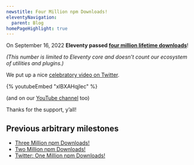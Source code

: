 ```yaml
---
newstitle: Four Million npm Downloads!
eleventyNavigation:
  parent: Blog
homePageHighlight: true
---
```

On September 16, 2022 **Eleventy passed [four million lifetime downloads](https://npm-stat.com/charts.html?package=@11ty/eleventy&from=2018-01-01&to=2022-09-16)**!

_(This number is limited to Eleventy core and doesn’t count our ecosystem of utilities and plugins.)_

We put up a nice [celebratory video on Twitter](https://twitter.com/eleven_ty/status/1575886929916108800).

{% youtubeEmbed "xlBXAHqjlec" %}

(and on our [YouTube channel](https://www.youtube.com/watch?v=xlBXAHqjlec) too)

Thanks for the support, y’all!

## Previous arbitrary milestones

* [Three Million npm Downloads!](/blog/three-million/)
* [Two Million npm Downloads!](/blog/2million/)
* [Twitter: One Million npm Downloads!](https://twitter.com/eleven_ty/status/1338210611797389312)